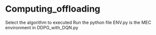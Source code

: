# Computing_offloading

Select the algorithm to executed
Run the python file
ENV.py is the MEC environment in DDPG_with_DQN.py

